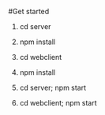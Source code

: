 #Get started
1. cd server
2. npm install
3. cd webclient
4. npm install

5. cd server; npm start
6. cd webclient; npm start
